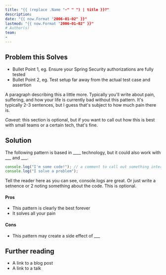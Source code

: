 ```yaml
---
title: "{{ (replace .Name "-" " ") | title }}?"
description:
date: "{{ now.Format "2006-01-02" }}"
lastmod: "{{ now.Format "2006-01-02" }}"
# Author(s)
team:
-
---
```


## Problem this Solves

- Bullet Point 1, eg. Ensure your Spring Security authorizations are fully tested
- Bullet Point 2, eg. Test setup far away from the actual test case and assertion

A paragraph describing this a little more. Typically you'll write about pain, suffering, and how your life is currently bad without this pattern.
It's typically 2-3 sentences, but I guess that's subject to how much pain there is.

_Caveat_: this section is optional, but if you want to call out how this is best with small teams or a certain tech, that's fine.

## Solution

The following pattern is based in ____ technology, but it could also work with  ___ and ___.

```javascript
console.log("I'm some code!"); // a comment to call out something interesting
console.log("I solve a problem");
```

Tell the reader here as you can see, console.logs are great. Or just write a setnence or 2 noting something about the code. This is optional.

#### Pros

- This pattern is clearly the best forever
- It solves all your pain

#### Cons
- This pattern may create a side effect of ___

## Further reading
- A link to a blog post
- A link to a talk

